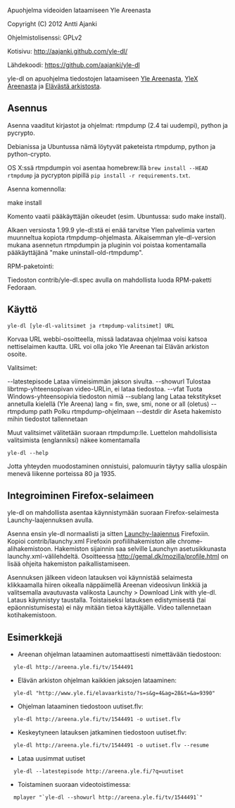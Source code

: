 Apuohjelma videoiden lataamiseen Yle Areenasta

Copyright (C) 2012 Antti Ajanki

Ohjelmistolisenssi: GPLv2

Kotisivu: http://aajanki.github.com/yle-dl/

Lähdekoodi: https://github.com/aajanki/yle-dl

yle-dl on apuohjelma tiedostojen lataamiseen [Yle Areenasta], [YleX Areenasta] ja [Elävästä arkistosta].

[Yle Areenasta]:http://areena.yle.fi/
[YleX Areenasta]:http://ylex.yle.fi/ylex-areena/
[Elävästä arkistosta]:http://www.yle.fi/elavaarkisto/

Asennus
-------

Asenna vaaditut kirjastot ja ohjelmat: rtmpdump (2.4 tai uudempi),
python ja pycrypto.

Debianissa ja Ubuntussa nämä löytyvät paketeista rtmpdump, python ja
python-crypto.

OS X:ssä rtmpdumpin voi asentaa homebrew:llä ``brew install --HEAD
rtmpdump`` ja pycrypton pipillä ``pip install -r requirements.txt``.

Asenna komennolla:

make install

Komento vaatii pääkäyttäjän oikeudet (esim. Ubuntussa: sudo make
install).

Alkaen versiosta 1.99.9 yle-dl:stä ei enää tarvitse Ylen palvelimia
varten muunneltua kopiota rtmpdump-ohjelmasta. Aikaisemman
yle-dl-version mukana asennetun rtmpdumpin ja pluginin voi poistaa
komentamalla pääkäyttäjänä "make uninstall-old-rtmpdump".

RPM-paketointi:

Tiedoston contrib/yle-dl.spec avulla on mahdollista luoda RPM-paketti
Fedoraan.

Käyttö
------

```
yle-dl [yle-dl-valitsimet ja rtmpdump-valitsimet] URL
```

Korvaa URL webbi-osoitteella, missä ladatavaa ohjelmaa voisi katsoa
nettiselaimen kautta. URL voi olla joko Yle Areenan tai Elävän
arkiston osoite.

Valitsimet:

--latestepisode Lataa viimeisimmän jakson sivulta.
--showurl       Tulostaa librtmp-yhteensopivan video-URLin, ei lataa
                tiedostoa.
--vfat          Tuota Windows-yhteensopivia tiedoston nimiä
--sublang lang  Lataa tekstitykset annetulla kielellä (Yle Areena)
                lang = fin, swe, smi, none or all (oletus)
--rtmpdump path Polku rtmpdump-ohjelmaan
--destdir dir   Aseta hakemisto mihin tiedostot tallennetaan

Muut valitsimet välitetään suoraan rtmpdump:lle. Luettelon
mahdollisista valitsimista (englanniksi) näkee komentamalla

```
yle-dl --help
```

Jotta yhteyden muodostaminen onnistuisi, palomuurin täytyy sallia
ulospäin menevä liikenne porteissa 80 ja 1935.

Integroiminen Firefox-selaimeen
-------------------------------

yle-dl on mahdollista asentaa käynnistymään suoraan
Firefox-selaimesta Launchy-laajennuksen avulla.

Asenna ensin yle-dl normaalisti ja sitten [Launchy-laajennus]
Firefoxiin. 
Kopioi contrib/launchy.xml Firefoxin profiilihakemiston alle
chrome-alihakemistoon. Hakemiston sijainnin saa selville Launchyn
asetusikkunasta launchy.xml-välilehdeltä. Osoitteessa
http://gemal.dk/mozilla/profile.html on lisää ohjeita hakemiston
paikallistamiseen.

[Launchy-laajennus]:http://gemal.dk/mozilla/launchy.html

Asennuksen jälkeen videon latauksen voi käynnistää selaimesta
klikkaamalla hiiren oikealla näppäimellä Areenan videosivun linkkiä ja
valitsemalla avautuvasta valikosta Launchy > Download Link with
yle-dl. Lataus käynnistyy taustalla. Toistaiseksi latauksen
edistymisestä (tai epäonnistumisesta) ei näy mitään tietoa
käyttäjälle. Video tallennetaan kotihakemistoon.

Esimerkkejä
-----------

* Areenan ohjelman lataaminen automaattisesti nimettävään tiedostoon:

```
  yle-dl http://areena.yle.fi/tv/1544491
```

* Elävän arkiston ohjelman kaikkien jaksojen lataaminen:

```
  yle-dl "http://www.yle.fi/elavaarkisto/?s=s&g=4&ag=28&t=&a=9390"
```

* Ohjelman lataaminen tiedostoon uutiset.flv:

```
  yle-dl http://areena.yle.fi/tv/1544491 -o uutiset.flv
```

* Keskeytyneen latauksen jatkaminen tiedostoon uutiset.flv:

```
  yle-dl http://areena.yle.fi/tv/1544491 -o uutiset.flv --resume
```

* Lataa uusimmat uutiset

```
  yle-dl --latestepisode http://areena.yle.fi/?q=uutiset
```

* Toistaminen suoraan videotoistimessa:

```
  mplayer "`yle-dl --showurl http://areena.yle.fi/tv/1544491`"
```
